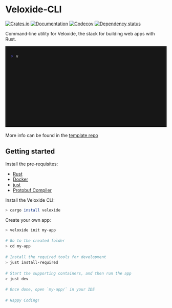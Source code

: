 # Veloxide-CLI

[![Crates.io](https://img.shields.io/crates/v/veloxide.svg)](https://crates.io/crates/veloxide)
[![Documentation](https://docs.rs/cargo-index-transit/badge.svg)](https://docs.rs/veloxide/)
[![Codecov](https://codecov.io/github/liamwh/veloxide-cli/coverage.svg?branch=main)](https://codecov.io/gh/liamwh/veloxide-cli)
[![Dependency status](https://deps.rs/repo/github/liamwh/veloxide-cli/status.svg)](https://deps.rs/repo/github/liamwh/veloxide-cli)

Command-line utility for Veloxide, the stack for building web apps with Rust.

![Demo GIF](./docs/demo.gif)

More info can be found in the [template repo](https://github.com/liamwh/Veloxide)

## Getting started

Install the pre-requisites:

- [Rust](https://www.rust-lang.org/tools/install)
- [Docker](https://docs.docker.com/get-docker/)
- [just](https://github.com/casey/just)
- [Protobuf Compiler](https://grpc.io/docs/protoc-installation/)

Install the Veloxide CLI:

```sh
> cargo install veloxide
```

Create your own app:


```zsh
> veloxide init my-app

# Go to the created folder
> cd my-app

# Install the required tools for development
> just install-required

# Start the supporting containers, and then run the app
> just dev

# Once done, open `my-app/` in your IDE

# Happy Coding!
```
